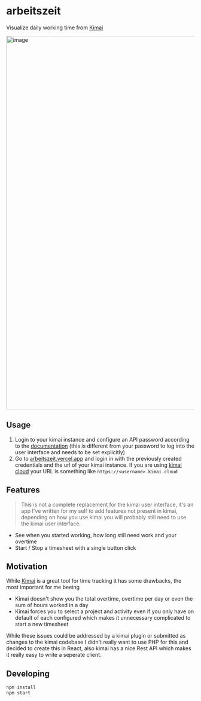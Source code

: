 # arbeitszeit
Visualize daily working time from [Kimai](https://www.kimai.org/)

<img width="1000" alt="image" src="https://user-images.githubusercontent.com/6663726/169676418-471abff2-0e5d-4c7c-a472-c5d8648da344.png">

## Usage
1. Login to your kimai instance and configure an API password according to the [documentation](https://www.kimai.org/documentation/rest-api.html#authentication) 
(this is different from your password to log into the user interface and needs to be set explicitly)
2. Go to [arbeitszeit.vercel.app](https://arbeitszeit.vercel.app) and 
login in with the previously created credentials and the url of your kimai instance. If you are using [kimai cloud](https://www.kimai.cloud/de/)
your URL is something like `https://<username>.kimai.cloud`

## Features
> This is not a complete replacement for the kimai user interface, it's an app I've
> written for my self to add features not present in kimai, depending on how you use
> kimai you will probably still need to use the kimai user interface.

* See when you started working, how long still need work and your overtime
* Start / Stop a timesheet with a single button click

## Motivation
While [Kimai](https://www.kimai.org/) is a great tool for time tracking it has some
drawbacks, the most important for me beeing

* Kimai doesn't show you the total overtime, overtime per day or even the sum of
hours worked in a day
* Kimai forces you to select a project and activity even if you only have on default
of each configured which makes it unnecessary complicated to start a new timesheet

While these issues could be addressed by a kimai plugin or submitted as changes to
the kimai codebase I didn't really want to use PHP for this and decided to create
this in React, also kimai has a nice Rest API which makes it really easy to write a 
seperate client.

## Developing
```bash 
npm install
npm start
```